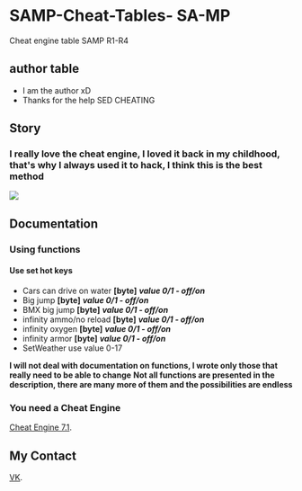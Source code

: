 # SAMP-Cheat-Tables- SA-MP
Cheat engine table SAMP R1-R4
##  author table
* I am the author xD
* Thanks for the help SED CHEATING
## Story
### I really love the cheat engine, I loved it back in my childhood, that's why I always used it to hack, I think this is the best method

![](https://i.imgur.com/a60Ibre.png)


## Documentation
### Using functions
#### Use set hot keys
* Cars can drive on water **[byte]** ***value 0/1 - off/on***
* Big jump **[byte]** ***value 0/1 - off/on***
* BMX big jump **[byte]** ***value 0/1 - off/on***
* infinity ammo/no reload **[byte]** ***value 0/1 - off/on***
* infinity oxygen **[byte]** ***value 0/1 - off/on***
* infinity armor **[byte]** ***value 0/1 - off/on***
* SetWeather use value 0-17

**I will not deal with documentation on functions, I wrote only those that really need to be able to change**
**Not all functions are presented in the description, there are many more of them and the possibilities are endless**
### You need a Cheat Engine
  [Cheat Engine 7.1](https://github.com/cheat-engine/cheat-engine/releases/tag/7.1).
 
 ## My Contact 
 
[VK](https://vk.com/id435152241).
